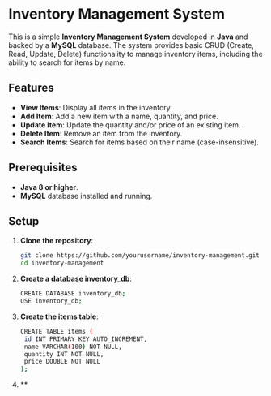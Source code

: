 # Inventory Management System

This is a simple **Inventory Management System** developed in **Java** and backed by a **MySQL** database. The system provides basic CRUD (Create, Read, Update, Delete) functionality to manage inventory items, including the ability to search for items by name.

## Features

- **View Items**: Display all items in the inventory.
- **Add Item**: Add a new item with a name, quantity, and price.
- **Update Item**: Update the quantity and/or price of an existing item.
- **Delete Item**: Remove an item from the inventory.
- **Search Items**: Search for items based on their name (case-insensitive).

## Prerequisites

- **Java 8 or higher**.
- **MySQL** database installed and running.
 ## Setup

1. **Clone the repository**:
   ```bash
   git clone https://github.com/yourusername/inventory-management.git
   cd inventory-management

2. **Create a database inventory_db**:
   ```bash
   CREATE DATABASE inventory_db;
   USE inventory_db;
3. **Create the items table**:
   ```bash
   CREATE TABLE items (
    id INT PRIMARY KEY AUTO_INCREMENT,
    name VARCHAR(100) NOT NULL,
    quantity INT NOT NULL,
    price DOUBLE NOT NULL
   );
4. **
